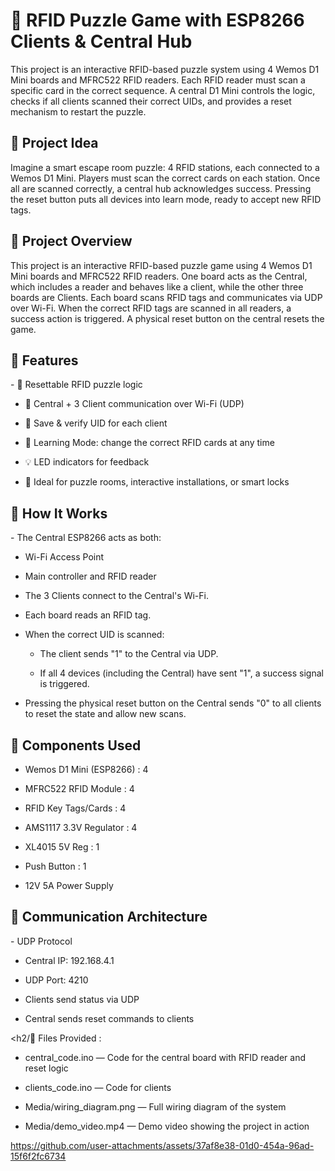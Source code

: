 <h1>🔐 RFID Puzzle Game with ESP8266 Clients & Central Hub </h1>
This project is an interactive RFID-based puzzle system using 4 Wemos D1 Mini boards and MFRC522 RFID readers. Each RFID reader must scan a specific card in the correct sequence. A central D1 Mini controls the logic, checks if all clients scanned their correct UIDs, and provides a reset mechanism to restart the puzzle.

<h2>🧠 Project Idea</h2>
Imagine a smart escape room puzzle: 4 RFID stations, each connected to a Wemos D1 Mini. Players must scan the correct cards on each station. Once all are scanned correctly, a central hub acknowledges success. Pressing the reset button puts all devices into learn mode, ready to accept new RFID tags.

<h2>📌 Project Overview</h2>
This project is an interactive RFID-based puzzle game using 4 Wemos D1 Mini boards and MFRC522 RFID readers. One board acts as the Central, which includes a reader and behaves like a client, while the other three boards are Clients. Each board scans RFID tags and communicates via UDP over Wi-Fi. When the correct RFID tags are scanned in all readers, a success action is triggered. A physical reset button on the central resets the game.

<h2>🚀 Features</h2>
- 🔄 Resettable RFID puzzle logic

- 📡 Central + 3 Client communication over Wi-Fi (UDP)

- 💾 Save & verify UID for each client

- 🔄 Learning Mode: change the correct RFID cards at any time

- 💡 LED indicators for feedback

- 🧩 Ideal for puzzle rooms, interactive installations, or smart locks


 <h2> 🧠 How It Works</h2>
- The Central ESP8266 acts as both:

   - Wi-Fi Access Point

   - Main controller and RFID reader

- The 3 Clients connect to the Central's Wi-Fi.

- Each board reads an RFID tag.

- When the correct UID is scanned:

    - The client sends "1" to the Central via UDP.

    - If all 4 devices (including the Central) have sent "1", a success signal is triggered.

- Pressing the physical reset button on the Central sends "0" to all clients to reset the state and allow new scans.




<h2>🧰 Components Used</h2>

- Wemos D1 Mini (ESP8266) :	4

  
- MFRC522 RFID Module :	4


- RFID Key Tags/Cards :	4


- AMS1117 3.3V Regulator :	4


- XL4015 5V Reg :	1


- Push Button :	1


- 12V 5A Power Supply


<h2>📶 Communication Architecture</h2>
- UDP Protocol

- Central IP: 192.168.4.1

- UDP Port: 4210

- Clients send status via UDP

- Central sends reset commands to clients

<h2/📁 Files Provided : </h2>


- central_code.ino — Code for the central board with RFID reader and reset logic

- clients_code.ino — Code for clients


- Media/wiring_diagram.png — Full wiring diagram of the system

- Media/demo_video.mp4 — Demo video showing the project in action


https://github.com/user-attachments/assets/37af8e38-01d0-454a-96ad-15f6f2fc6734






